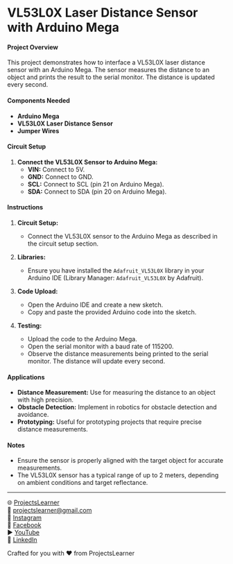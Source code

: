 # VL53L0X Laser Distance Sensor with Arduino Mega

#### Project Overview

This project demonstrates how to interface a VL53L0X laser distance sensor with an Arduino Mega. The sensor measures the distance to an object and prints the result to the serial monitor. The distance is updated every second.

#### Components Needed

- **Arduino Mega**
- **VL53L0X Laser Distance Sensor**
- **Jumper Wires**

#### Circuit Setup

1. **Connect the VL53L0X Sensor to Arduino Mega:**
   - **VIN:** Connect to 5V.
   - **GND:** Connect to GND.
   - **SCL:** Connect to SCL (pin 21 on Arduino Mega).
   - **SDA:** Connect to SDA (pin 20 on Arduino Mega).

#### Instructions

1. **Circuit Setup:**
   - Connect the VL53L0X sensor to the Arduino Mega as described in the circuit setup section.

2. **Libraries:**
   - Ensure you have installed the `Adafruit_VL53L0X` library in your Arduino IDE (Library Manager: `Adafruit_VL53L0X` by Adafruit).

3. **Code Upload:**
   - Open the Arduino IDE and create a new sketch.
   - Copy and paste the provided Arduino code into the sketch.

4. **Testing:**
   - Upload the code to the Arduino Mega.
   - Open the serial monitor with a baud rate of 115200.
   - Observe the distance measurements being printed to the serial monitor. The distance will update every second.


#### Applications

- **Distance Measurement:** Use for measuring the distance to an object with high precision.
- **Obstacle Detection:** Implement in robotics for obstacle detection and avoidance.
- **Prototyping:** Useful for prototyping projects that require precise distance measurements.

#### Notes

- Ensure the sensor is properly aligned with the target object for accurate measurements.
- The VL53L0X sensor has a typical range of up to 2 meters, depending on ambient conditions and target reflectance.

---

🌐 [ProjectsLearner](https://projectslearner.com/learn/arduino-mega-vl53l0x-laser-distance-sensor)  
📧 [projectslearner@gmail.com](mailto:projectslearner@gmail.com)  
📸 [Instagram](https://www.instagram.com/projectslearner/)  
📘 [Facebook](https://www.facebook.com/projectslearner)  
▶️ [YouTube](https://www.youtube.com/@ProjectsLearner)  
📘 [LinkedIn](https://www.linkedin.com/in/projectslearner)  

Crafted for you with ❤️ from ProjectsLearner